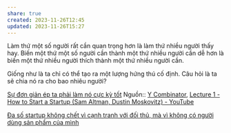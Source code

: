 ```yaml
---
share: true
created: 2023-11-26T12:45
updated: 2023-11-26T15:27
---
```


Làm thứ một số người rất cần quan trọng hơn là làm thứ nhiều người thấy hay. Biến một thứ một số người cần thành một thứ nhiều người cần dễ hơn là biến một thứ nhiều người thích thành một thứ nhiều người cần.

Giống như là ta chỉ có thể tạo ra một lượng hứng thú cố định. Câu hỏi là ta sẽ chia nó ra cho bao nhiêu người?

[Sự đơn giản ép ta phải làm nó cực kỳ tốt](./Startup/S%E1%BB%B1%20%C4%91%C6%A1n%20gi%E1%BA%A3n%20%C3%A9p%20ta%20ph%E1%BA%A3i%20l%C3%A0m%20n%C3%B3%20c%E1%BB%B1c%20k%E1%BB%B3%20t%E1%BB%91t.md) 
Nguồn:: [Y Combinator](../../%CE%9E%20Ngu%E1%BB%93n/Y%20Combinator.md), [Lecture 1 - How to Start a Startup (Sam Altman, Dustin Moskovitz) - YouTube](https://youtu.be/CBYhVcO4WgI?si=goJZ_SaMrzyTUcpj&t=1002)

[Đa số startup không chết vì cạnh tranh với đối thủ, mà vì không có người dùng sản phẩm của mình](./Startup/%C4%90a%20s%E1%BB%91%20startup%20kh%C3%B4ng%20ch%E1%BA%BFt%20v%C3%AC%20c%E1%BA%A1nh%20tranh%20v%E1%BB%9Bi%20%C4%91%E1%BB%91i%20th%E1%BB%A7,%20m%C3%A0%20v%C3%AC%20kh%C3%B4ng%20c%C3%B3%20ng%C6%B0%E1%BB%9Di%20d%C3%B9ng%20s%E1%BA%A3n%20ph%E1%BA%A9m%20c%E1%BB%A7a%20m%C3%ACnh.md)